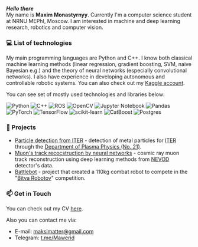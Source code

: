 ***Hello there*** <br> My name is **Maxim Monastyrnyy**. Currently I'm a computer science student at NRNU MEPhI, Moscow. I am interested in machine and deep learning research, robotics and computer vision.

### :computer: List of technologies

My main programming languages are Python and C++. I know both classical machine learning methods (linear regression, gradient boosting, SVM, naive Bayesian e.g.) and the theory of neural networks (especially convolutional networks). I also have experience in developing autonomous and controllable robotic systems. You can also check out my [Kaggle account](https://www.kaggle.com/maximmawerid).

You can see set of mostly used technologies and libraries below:

![Python](https://img.shields.io/badge/python-3670A0?style=for-the-badge&logo=python&logoColor=ffdd54)
![C++](https://img.shields.io/badge/c++-%2300599C.svg?style=for-the-badge&logo=c%2B%2B&logoColor=white)
![ROS](https://img.shields.io/badge/ros-%230A0FF9.svg?style=for-the-badge&logo=ros&logoColor=white)
![OpenCV](https://img.shields.io/badge/opencv-%23white.svg?style=for-the-badge&logo=opencv&logoColor=white)
![Jupyter Notebook](https://img.shields.io/badge/jupyter-%23FA0F00.svg?style=for-the-badge&logo=jupyter&logoColor=white)
![Pandas](https://img.shields.io/badge/pandas-%23150458.svg?style=for-the-badge&logo=pandas&logoColor=white)
![PyTorch](https://img.shields.io/badge/PyTorch-%23EE4C2C.svg?style=for-the-badge&logo=PyTorch&logoColor=white)
![TensorFlow](https://img.shields.io/badge/TensorFlow-%23FF6F00.svg?style=for-the-badge&logo=TensorFlow&logoColor=white)
![scikit-learn](https://img.shields.io/badge/scikit--learn-%23F7931E.svg?style=for-the-badge&logo=scikit-learn&logoColor=white)
![CatBoost](https://img.shields.io/badge/CatBoost-uy?style=for-the-badge&logoColor=yellow&color=yellow)
![Postgres](https://img.shields.io/badge/postgres-%23316192.svg?style=for-the-badge&logo=postgresql&logoColor=white)

<!---
### :construction_worker: Job experience
My work experience will be here...
--->
### :rocket: Projects

* [Particle detection from ITER](https://github.com/mawerid/Image_Analisys_ITER) - detection of metal particles for [ITER](https://www.iter.org/) through the [Department of Plasma Physics (No. 21)](http://plasma.mephi.ru/ru/).
* [Muon's track recocstruction by neural networks](https://github.com/mawerid/muon_NN_NEVOD) - сosmic ray muon track reconstruction using deep learning methods from [NEVOD](http://ununevod.mephi.ru/en/) detector's data.
* [Battlebot](https://github.com/mawerid/battlebot_mephi) - project that created a 110kg combat robot to compete in the "[Bitva Robotov](https://bitva-robotov.ru/)" competition.


### :mailbox: Get in Touch
You can check out my CV [here]().

Also you can contact me via:

- E-mail: [maksimatter@gmail.com](mailto:maksimatter@gmail.com)
- Telegram: [t.me/Mawerid](https://t.me/Mawerid)
<!--- - LinkedIn:  --->
